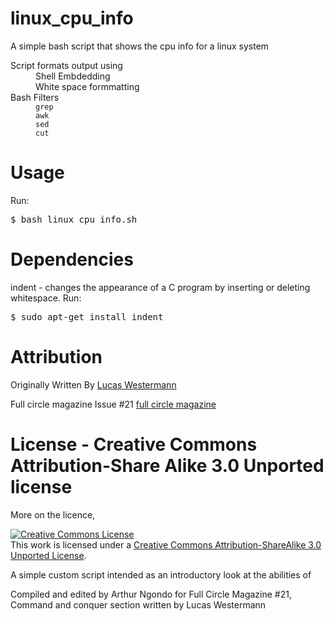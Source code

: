 # linux_cpu_info
A simple bash script that shows the cpu info for a linux system

<dl>
    <dt>Script formats output using<dt>
        <dd>Shell Embdedding</dd>
        <dd>White space formmatting</dd>
    <dt>Bash Filters<dt>
        <dd><code>grep</code></dd>
        <dd><code>awk</code></dd>
        <dd><code>sed</code></dd>
        <dd><code>cut</code></dd>
</dl>

Usage
=====
Run:
<pre>
$ <kbd>bash linux_cpu_info.sh</kbd>
</pre>

Dependencies
============
indent - changes  the  appearance  of  a  C program by inserting or deleting whitespace.
Run:
<pre>
$ <kbd>sudo apt-get install indent</kbd>
</pre>



Attribution
===========
Originally Written By
[Lucas Westermann](http://lswest-ubuntu.blogspot.com)


Full circle magazine Issue #21
[full circle magazine](www.fullcirclemagazine.org)

License - Creative Commons Attribution-Share Alike 3.0 Unported license
==========================================================================
More on the licence, 

<a rel="license" href="http://creativecommons.org/licenses/by-sa/3.0/"><img alt="Creative Commons License" style="border-width:0" src="https://i.creativecommons.org/l/by-sa/3.0/88x31.png" /></a><br />This work is licensed under a <a rel="license" href="http://creativecommons.org/licenses/by-sa/3.0/">Creative Commons Attribution-ShareAlike 3.0 Unported License</a>.


A simple custom script intended as an introductory look at the abilities of  


Compiled and edited by Arthur Ngondo for Full Circle Magazine #21, Command 
and conquer section written by Lucas Westermann